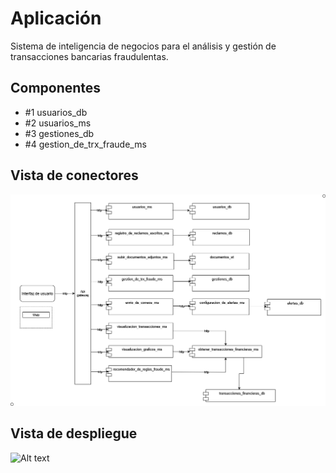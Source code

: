 # Aplicación
Sistema de inteligencia de negocios para el análisis y gestión de transacciones bancarias fraudulentas.


## Componentes
* #1 usuarios_db
* #2 usuarios_ms
* #3 gestiones_db
* #4 gestion_de_trx_fraude_ms

## Vista de conectores
![Alt text](https://github.com/jonatan-parra/sistema_gestion_trxs_bancarias/blob/main/Diagramas/Vista%20de%20conectores.png)

## Vista de despliegue
![Alt text](hhttps://github.com/jonatan-parra/sistema_gestion_trxs_bancarias/blob/main/Diagramas/Vista%20de%20despliegue.png)